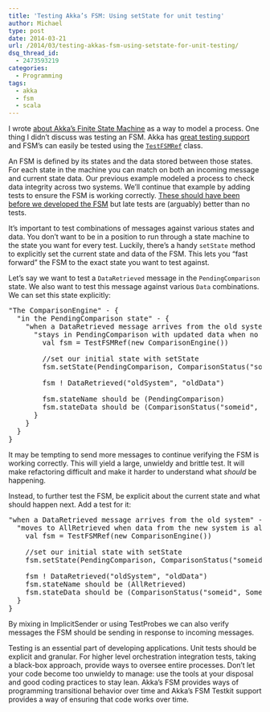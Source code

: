 ```yaml
---
title: 'Testing Akka’s FSM: Using setState for unit testing'
author: Michael
type: post
date: 2014-03-21
url: /2014/03/testing-akkas-fsm-using-setstate-for-unit-testing/
dsq_thread_id:
  - 2473593219
categories:
  - Programming
tags:
  - akka
  - fsm
  - scala
---
```

I wrote [about Akka&#8217;s Finite State Machine][1] as a way to model a process. One thing I didn&#8217;t discuss was testing an FSM. Akka has [great testing support][2] and FSM&#8217;s can easily be tested using the [`TestFSMRef`][3] class.

An FSM is defined by its states and the data stored between those states. For each state in the machine you can match on both an incoming message and current state data. Our previous example modeled a process to check data integrity across two systems. We&#8217;ll continue that example by adding tests to ensure the FSM is working correctly. [These should have been before we developed the FSM][4] but late tests are (arguably) better than no tests.

It&#8217;s important to test combinations of messages against various states and data. You don&#8217;t want to be in a position to run through a state machine to the state you want for every test. Luckily, there&#8217;s a handy `setState` method to explicitly set the current state and data of the FSM. This lets you &#8220;fast forward&#8221; the FSM to the exact state you want to test against.

Let&#8217;s say we want to test a `DataRetrieved` message in the `PendingComparison` state. We also want to test this message against various `Data` combinations. We can set this state explicitly:

<pre class="syntax scala">"The ComparisonEngine" - {
  "in the PendingComparison state" - {
    "when a DataRetrieved message arrives from the old system" - {
      "stays in PendingComparison with updated data when no other data is present" in {
        val fsm = TestFSMRef(new ComparisonEngine())
        
        //set our initial state with setState
        fsm.setState(PendingComparison, ComparisonStatus("someid", None, None))

        fsm ! DataRetrieved("oldSystem", "oldData")

        fsm.stateName should be (PendingComparison)
        fsm.stateData should be (ComparisonStatus("someid", Some("oldData"), None))
      }
    }
  }
}
</pre>

It may be tempting to send more messages to continue verifying the FSM is working correctly. This will yield a large, unwieldy and brittle test. It will make refactoring difficult and make it harder to understand what _should_ be happening.

Instead, to further test the FSM, be explicit about the current state and what should happen next. Add a test for it:

<pre class="syntax scala">"when a DataRetrieved message arrives from the old system" - {
  "moves to AllRetrieved when data from the new system is already present" in {
    val fsm = TestFSMRef(new ComparisonEngine())
        
    //set our initial state with setState
    fsm.setState(PendingComparison, ComparisonStatus("someid", None, Some("newData")))

    fsm ! DataRetrieved("oldSystem", "oldData")
    fsm.stateName should be (AllRetrieved)
    fsm.stateData should be (ComparisonStatus("someid", Some("oldData"), Some("newData")))
  }
}
</pre>

By mixing in ImplicitSender or using TestProbes we can also verify messages the FSM should be sending in response to incoming messages.

Testing is an essential part of developing applications. Unit tests should be explicit and granular. For higher level orchestration integration tests, taking a black-box approach, provide ways to oversee entire processes. Don&#8217;t let your code become too unwieldy to manage: use the tools at your disposal and good coding practices to stay lean. Akka&#8217;s FSM provides ways of programming transitional behavior over time and Akka&#8217;s FSM Testkit support provides a way of ensuring that code works over time.

 [1]: http://blog.michaelhamrah.com/2014/01/programming-akkas-finite-state-machines-in-scala/
 [2]: http://doc.akka.io/docs/akka/snapshot/scala/testing.html
 [3]: http://doc.akka.io/api/akka/snapshot/index.html#akka.testkit.TestFSMRef
 [4]: http://blog.michaelhamrah.com/2013/02/embracing-test-driven-development-for-speed/
